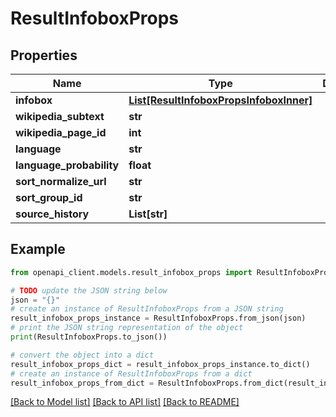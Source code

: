 # ResultInfoboxProps


## Properties

Name | Type | Description | Notes
------------ | ------------- | ------------- | -------------
**infobox** | [**List[ResultInfoboxPropsInfoboxInner]**](ResultInfoboxPropsInfoboxInner.md) |  | [optional] 
**wikipedia_subtext** | **str** |  | [optional] 
**wikipedia_page_id** | **int** |  | [optional] 
**language** | **str** |  | [optional] 
**language_probability** | **float** |  | [optional] 
**sort_normalize_url** | **str** |  | [optional] 
**sort_group_id** | **str** |  | [optional] 
**source_history** | **List[str]** |  | [optional] 

## Example

```python
from openapi_client.models.result_infobox_props import ResultInfoboxProps

# TODO update the JSON string below
json = "{}"
# create an instance of ResultInfoboxProps from a JSON string
result_infobox_props_instance = ResultInfoboxProps.from_json(json)
# print the JSON string representation of the object
print(ResultInfoboxProps.to_json())

# convert the object into a dict
result_infobox_props_dict = result_infobox_props_instance.to_dict()
# create an instance of ResultInfoboxProps from a dict
result_infobox_props_from_dict = ResultInfoboxProps.from_dict(result_infobox_props_dict)
```
[[Back to Model list]](../README.md#documentation-for-models) [[Back to API list]](../README.md#documentation-for-api-endpoints) [[Back to README]](../README.md)


